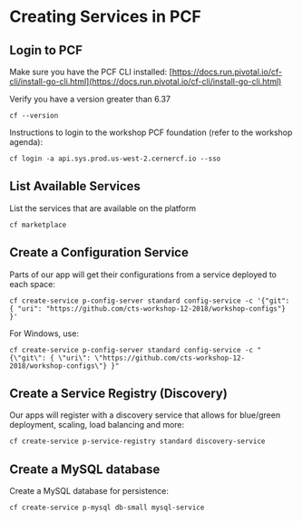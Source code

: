 # Creating Services in PCF

## Login to PCF

Make sure you have the PCF CLI installed:
[https://docs.run.pivotal.io/cf-cli/install-go-cli.html](https://docs.run.pivotal.io/cf-cli/install-go-cli.html)

Verify you have a version greater than 6.37
```
cf --version
```

Instructions to login to the workshop PCF foundation (refer to the workshop agenda):
```
cf login -a api.sys.prod.us-west-2.cernercf.io --sso
```

## List Available Services

List the services that are available on the platform

```
cf marketplace
```

## Create a Configuration Service

Parts of our app will get their configurations from a service deployed to each space:

```
cf create-service p-config-server standard config-service -c '{"git": { "uri": "https://github.com/cts-workshop-12-2018/workshop-configs"} }'
```

For Windows, use:
```
cf create-service p-config-server standard config-service -c "{\"git\": { \"uri\": \"https://github.com/cts-workshop-12-2018/workshop-configs\"} }"
```

## Create a Service Registry (Discovery)

Our apps will register with a discovery service that allows for blue/green deployment, scaling, load balancing and more:

```
cf create-service p-service-registry standard discovery-service
```

## Create a MySQL database

Create a MySQL database for persistence:

```
cf create-service p-mysql db-small mysql-service
```
